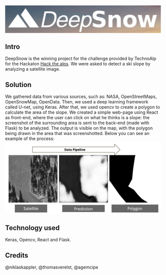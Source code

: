 ![Screenshot](logo.png)

## Intro

DeepSnow is the winning project for the challenge provided by TechnoAlp for the
Hackaton [Hack the alps](https://www.hackthealps.it). We were asked to detect a
ski slope by analyzing a satellite image.

## Solution
We gathered data from various sources, such as: NASA, OpenStreetMaps, OpenSnowMap,
OpenData. Then, we used a deep learning framework called U-net, using Keras.
After that, we used opencv to create a polygon to calculate the area of the slope.
We created a simple web-page using React as front-end, where the user can click
on what he thinks is a slope: the screenshot of the surrounding area is sent to
the back-end (made with Flask) to be analyzed. The output is visible on the map,
with the polygon being drawn in the area that was screenshotted. Below you can
see an example of the process:
![Data](Data_pipeline.png)

## Technology used
Keras, Opencv, React and Flask.

## Credits

@niklaskappler, @thomasverelst, @agemcipe

